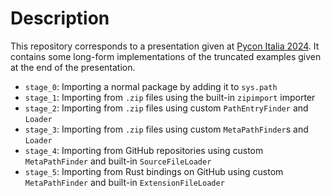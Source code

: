 # Description

This repository corresponds to a presentation given at [Pycon Italia 2024][pycon-it].
It contains some long-form implementations of the truncated examples given at the 
end of the presentation. 

- `stage_0`: Importing a normal package by adding it to `sys.path`
- `stage_1`: Importing from `.zip` files using the built-in `zipimport` importer
- `stage_2`: Importing from `.zip` files using custom `PathEntryFinder` and `Loader`
- `stage_3`: Importing from `.zip` files using custom `MetaPathFinder`s and `Loader`
- `stage_4`: Importing from GitHub repositories using custom `MetaPathFinder` and
  built-in `SourceFileLoader`
- `stage_5`: Importing from Rust bindings on GitHub using custom `MetaPathFinder` and
  built-in `ExtensionFileLoader`

[pycon-it]: https://2024.pycon.it
